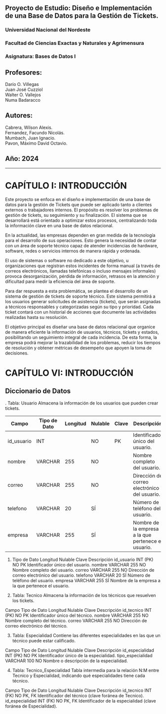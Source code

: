 ## Proyecto de Estudio: Diseño e Implementación de una Base de Datos para la Gestión de Tickets.  
### Universidad Nacional del Nordeste  
### Facultad de Ciencias Exactas y Naturales y Agrimensura

### Asignatura: Bases de Datos I  
## Profesores:  
Darío O. Villegas    
Juan José Cuzziol    
Walter O. Vallejos    
Numa Badaracco

## Autores:  
Cabrera, Wilson Alexis.    
Fernandez, Facundo Nicolás.    
Mumbach, Juan Ignacio.    
Pavon, Máximo David Octavio.

## Año: 2024

- - -  

# CAPÍTULO I: INTRODUCCIÓN

Este proyecto se enfoca en el diseño e implementación de una base de datos para la gestión de Tickets que puede ser aplicado tanto a clientes externos o trabajadores internos. El propósito es resolver los problemas de gestión de tickets, su seguimiento y su finalización. El sistema que se desarrollará está orientado a optimizar estos procesos, centralizando toda la información clave en una base de datos relacional.

En la actualidad, las empresas dependen en gran medida de la tecnología para el desarrollo de sus operaciones. Esto genera la necesidad de contar con un área de soporte técnico capaz de atender incidencias de hardware, software, redes o servicios internos de manera rápida y ordenada.

El uso de sistemas o software no dedicado a este objetivo, u organizaciones que registran estos incidentes de forma manual (a través de correos electrónicos, llamadas telefónicas o incluso mensajes informales) provoca desorganización, pérdida de información, retrasos en la atención y dificultad para medir la eficiencia del área de soporte.

Para dar respuesta a esta problemática, se plantea el desarrollo de un sistema de gestión de tickets de soporte técnico. Este sistema permitirá a los usuarios generar solicitudes de asistencia (tickets), que serán asignadas a técnicos responsables y categorizadas según su tipo y prioridad. Cada ticket contará con un historial de acciones que documente las actividades realizadas hasta su resolución.

El objetivo principal es diseñar una base de datos relacional que organice de manera eficiente la información de usuarios, técnicos, tickets y estados, posibilitando un seguimiento integral de cada incidencia. De esta forma, la empresa podrá mejorar la trazabilidad de los problemas, reducir los tiempos de resolución y obtener métricas de desempeño que apoyen la toma de decisiones.

# CAPÍTULO VI: INTRODUCCIÓN

## Diccionario de Datos

. Tabla: Usuario
Almacena la información de los usuarios que pueden crear tickets.

| Campo | Tipo de Dato | Longitud | Nulable | Clave | Descripción |
|-------|--------------|----------|----------|-------|-------------|
| id_usuario | INT| | NO | PK | Identificador único del usuario. |
| nombre | VARCHAR | 255 | NO | | Nombre completo del usuario. |
| correo | VARCHAR | 255 | NO | | Dirección de correo electrónico del usuario. |
| telefono | VARCHAR | 20 | SÍ | | Número de teléfono del usuario. |
| empresa | VARCHAR | 255 | SÍ | | Nombre de la empresa a la que pertenece el usuario. |


1.	Tipo de Dato	Longitud	Nulable	Clave	Descripción
id_usuario	INT	(PK)	NO	PK	Identificador único del usuario.
nombre	VARCHAR	255	NO		Nombre completo del usuario.
correo	VARCHAR	255	NO		Dirección de correo electrónico del usuario.
telefono	VARCHAR	20	SÍ		Número de teléfono del usuario.
empresa	VARCHAR	255	SÍ		Nombre de la empresa a la que pertenece el usuario.


2. Tabla: Tecnico
Almacena la información de los técnicos que resuelven los tickets.

Campo	Tipo de Dato	Longitud	Nulable	Clave	Descripción
id_tecnico	INT	(PK)	NO	PK	Identificador único del técnico.
nombre	VARCHAR	255	NO		Nombre completo del técnico.
correo	VARCHAR	255	NO		Dirección de correo electrónico del técnico.


3. Tabla: Especialidad
Contiene las diferentes especialidades en las que un técnico puede estar calificado.

Campo	Tipo de Dato	Longitud	Nulable	Clave	Descripción
id_especialidad	INT	(PK)	NO	PK	Identificador único de la especialidad.
tipo_especialidad	VARCHAR	100	NO		Nombre o descripción de la especialidad.


4. Tabla: Tecnico_Especialidad
Tabla intermedia para la relación N:M entre Tecnico y Especialidad, indicando qué especialidades tiene cada técnico.

Campo	Tipo de Dato	Longitud	Nulable	Clave	Descripción
id_tecnico	INT	(FK)	NO	PK, FK	Identificador del técnico (clave foránea de Tecnico).
id_especialidad	INT	(FK)	NO	PK, FK	Identificador de la especialidad (clave foránea de Especialidad).





